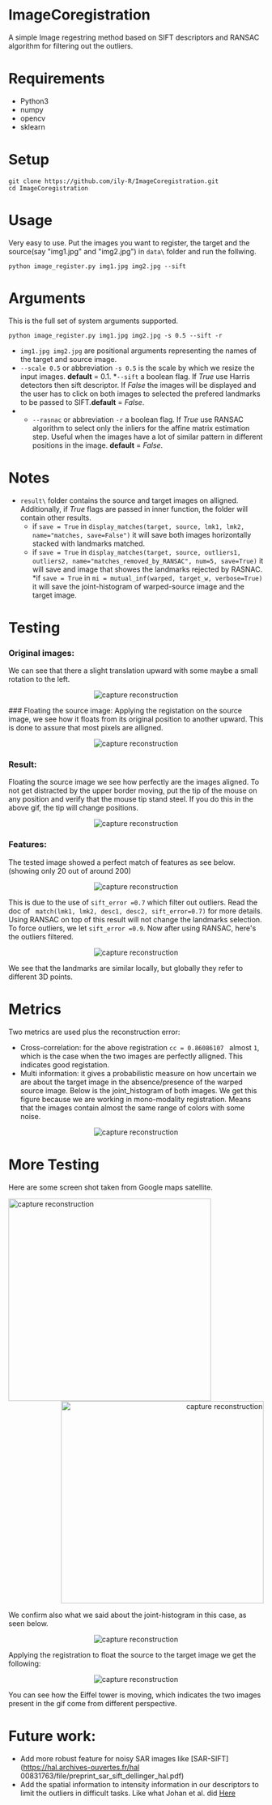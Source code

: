 # ImageCoregistration

A simple Image regestring method based on SIFT descriptors and RANSAC algorithm for filtering out the outliers.

# Requirements
* Python3
* numpy
* opencv
* sklearn

# Setup
```
git clone https://github.com/ily-R/ImageCoregistration.git
cd ImageCoregistration
```

# Usage
Very easy to use. Put the images you want to register, the target and the source(say "img1.jpg" and "img2.jpg") in `data\` folder and run the follwing.

```
python image_register.py img1.jpg img2.jpg --sift
```

# Arguments
This is the full set of system arguments supported.
```
python image_register.py img1.jpg img2.jpg -s 0.5 --sift -r

```
* `img1.jpg img2.jpg` are positional arguments representing the names of the target and source image.
* `--scale 0.5` or abbreviation `-s 0.5` is the scale by which we resize the input images. **default** = 0.1.
*`--sift` a boolean flag. If *True* use Harris detectors then sift descriptor. If *False* the images will be displayed and the user has to click on both images to selected the prefered landmarks to be passed to SIFT.**default** = *False*.
* * `--rasnac` or abbreviation `-r` a boolean flag. If *True* use RANSAC algorithm to select only the inliers for the affine matrix estimation step. Useful when the images have a lot of similar pattern in different positions in the image. **default** = *False*.

# Notes
* `result\` folder contains the source and target images on alligned. Additionally, if *True* flags are passed in inner function, the folder will contain other results.
  * if `save = True` in ```display_matches(target, source, lmk1, lmk2, name="matches, save=False")``` it will save both images horizontally stacked with landmarks matched.
  * if `save = True` in ```display_matches(target, source, outliers1, outliers2, name="matches_removed_by_RANSAC", num=5, save=True)``` it will save and image that showes the landmarks rejected by RASNAC.
  *if `save = True` in ```mi = mutual_inf(warped, target_w, verbose=True)``` it will save the joint-histogram of warped-source image and the target image.

# Testing
### Original images:
We can see that there a slight translation upward with some maybe a small rotation to the left.
<p align="center">
  <img src="https://github.com/ily-R/ImageCoregistration/blob/master/readmeImages/original.gif?raw=true" alt="capture reconstruction"/>
</p>
### Floating the source image:
Applying the registation on the source image, we see how it floats from its original position to another upward. This is done to assure that most pixels are alligned.

<p align="center">
  <img src="https://github.com/ily-R/ImageCoregistration/blob/master/readmeImages/source_moving.gif?raw=true" alt="capture reconstruction"/>
</p>

### Result:
Floating the source image we see how perfectly are the images aligned. To not get distracted by the upper border moving, put the tip of the mouse on any position and verify that the mouse tip stand steel. If you do this in the above gif, the tip will change positions.

<p align="center">
  <img src="https://github.com/ily-R/ImageCoregistration/blob/master/readmeImages/solution.gif?raw=true" alt="capture reconstruction"/>
</p>

### Features:
The tested image showed a perfect match of features as see below. (showing only 20 out of around 200)
<p align="center">
  <img src="https://github.com/ily-R/ImageCoregistration/blob/master/readmeImages/matches.jpg?raw=true" alt="capture reconstruction"/>
</p>

This is due to the use of `sift_error =0.7` which filter out outliers. Read the doc of ` match(lmk1, lmk2, desc1, desc2, sift_error=0.7)` for more details.
Using RANSAC on top of this result will not change the landmarks selection. To force outliers, we let `sift_error =0.9`. Now after using RANSAC, here's the outliers filtered.

<p align="center">
  <img src="https://github.com/ily-R/ImageCoregistration/blob/master/readmeImages/matches_removed_by_RANSAC.jpg?raw=true" alt="capture reconstruction"/>
</p>
We see that the landmarks are similar locally, but globally they refer to different 3D points.

# Metrics
Two metrics are used plus the reconstruction error:
* Cross-correlation: for the above registration `cc = 0.86086107 ` almost `1`, which is the case when the two images are perfectly alligned. This indicates good registation.
* Multi information: it gives a probabilistic measure on how uncertain we are about the target image in the absence/presence of the warped source image. Below is the joint_histogram of both images. We get this figure because we are working in mono-modality registration. Means that the images contain almost the same range of colors with some noise.

<p align="center">
  <img src="https://github.com/ily-R/ImageCoregistration/blob/master/readmeImages/joint_histogram.jpg?raw=true" alt="capture reconstruction"/>
</p>

# More Testing
Here are some screen shot taken from Google maps satellite.

<img width = 400 align="left" src="https://github.com/ily-R/ImageCoregistration/blob/master/data/s1.jpg?raw=true" alt="capture reconstruction">	
<p align="right">
  <img width = 400 src="https://github.com/ily-R/ImageCoregistration/blob/master/data/s2.jpg?raw=true" alt="capture reconstruction"/>
</p>

We confirm also what we said about the joint-histogram in this case, as seen below.

<p align="center">
  <img src="https://github.com/ily-R/ImageCoregistration/blob/master/readmeImages/joint_histogram_paris.jpg?raw=true" alt="capture reconstruction"/>
</p>

Applying the registration to float the source to the target image we get the following:

<p align="center">
  <img src="https://github.com/ily-R/ImageCoregistration/blob/master/readmeImages/paris.gif?raw=true" alt="capture reconstruction"/>
</p>

You can see how the Eiffel tower is moving, which indicates the two images present in the gif come from different perspective.

# Future work:
* Add more robust feature for noisy SAR images like 
[SAR-SIFT](https://hal.archives-ouvertes.fr/hal 00831763/file/preprint_sar_sift_dellinger_hal.pdf)
* Add the spatial information to intensity information in our descriptors to limit the outliers in difficult tasks. Like what Johan et al. did [Here](https://arxiv.org/abs/1807.11599)


                                                                                                                                   
